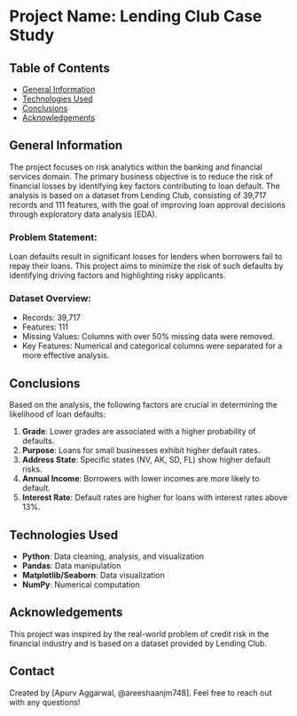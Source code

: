 # Project Name: Lending Club Case Study

## Table of Contents
* [General Information](#general-information)
* [Technologies Used](#technologies-used)
* [Conclusions](#conclusions)
* [Acknowledgements](#acknowledgements)

## General Information
The project focuses on risk analytics within the banking and financial services domain. The primary business objective is to reduce the risk of financial losses by identifying key factors contributing to loan default. The analysis is based on a dataset from Lending Club, consisting of 39,717 records and 111 features, with the goal of improving loan approval decisions through exploratory data analysis (EDA).

### Problem Statement:
Loan defaults result in significant losses for lenders when borrowers fail to repay their loans. This project aims to minimize the risk of such defaults by identifying driving factors and highlighting risky applicants.

### Dataset Overview:
- Records: 39,717
- Features: 111
- Missing Values: Columns with over 50% missing data were removed.
- Key Features: Numerical and categorical columns were separated for a more effective analysis.

## Conclusions
Based on the analysis, the following factors are crucial in determining the likelihood of loan defaults:
1. **Grade**: Lower grades are associated with a higher probability of defaults.
2. **Purpose**: Loans for small businesses exhibit higher default rates.
3. **Address State**: Specific states (NV, AK, SD, FL) show higher default risks.
4. **Annual Income**: Borrowers with lower incomes are more likely to default.
5. **Interest Rate**: Default rates are higher for loans with interest rates above 13%.

## Technologies Used
- **Python**: Data cleaning, analysis, and visualization
- **Pandas**: Data manipulation
- **Matplotlib/Seaborn**: Data visualization
- **NumPy**: Numerical computation

## Acknowledgements
This project was inspired by the real-world problem of credit risk in the financial industry and is based on a dataset provided by Lending Club. 

## Contact
Created by [Apurv Aggarwal, @areeshaanjm748]. Feel free to reach out with any questions!
